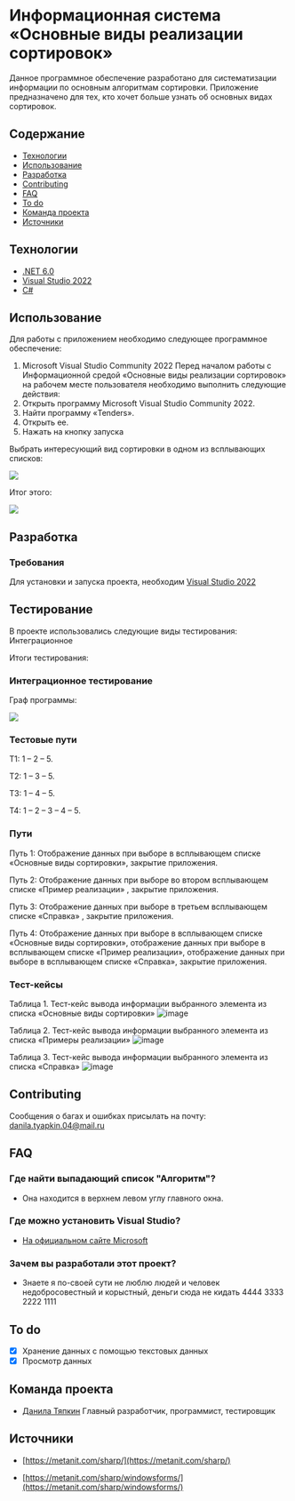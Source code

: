 Информационная система «Основные виды реализации сортировок»
===
Данное программное обеспечение разработано для систематизации информации по основным алгоритмам сортировки. Приложение предназначено для тех, кто хочет больше узнать об основных видах сортировок.

Содержание
-------
* [Технологии](#Технологии)
* [Использование]()
* [Разработка]()
* [Contributing]()
* [FAQ]()
* [To do]()
* [Команда проекта]()
* [Источники]()

Технологии
-------
* [.NET 6.0](https://learn.microsoft.com/ru-ru/dotnet/welcome)
* [Visual Studio 2022](https://visualstudio.microsoft.com/ru/)
* [C#](https://learn.microsoft.com/ru-ru/dotnet/csharp/tour-of-csharp/)

Использование
-------
Для работы с приложением необходимо следующее программное обеспечение:

1. Microsoft Visual Studio Community 2022 Перед началом работы с Информационной средой «Основные виды реализации сортировок» на рабочем месте пользователя необходимо выполнить следующие действия:
2. Открыть программу Microsoft Visual Studio Community 2022.
3. Найти программу «Tenders».
4. Открыть ее.
5. Нажать на кнопку запуска

Выбрать интересующий вид сортировки в одном из всплывающих списков:

![](https://github.com/tyapckindan/Sort/assets/117898240/699c3b2b-d088-410a-a48b-50e2c4708577)

Итог этого:

![](https://github.com/tyapckindan/Sort/assets/117898240/61077820-3fd8-45ff-b011-591b684dadda)

Разработка
-------
### Требования
Для установки и запуска проекта, необходим [Visual Studio 2022](https://visualstudio.microsoft.com/ru/)

Тестирование
-------
В проекте использовались следующие виды тестирования: Интеграционное

Итоги тестирования:

### Интеграционное тестирование

Граф программы:

![](https://github.com/tyapckindan/Sort/assets/117898240/68ae8948-453d-4dbd-9a1b-ac4abf414e6b)

### Тестовые пути

Т1: 1 – 2 – 5.

Т2: 1 – 3 – 5.

Т3: 1 – 4 – 5.

Т4: 1 – 2 – 3 – 4 – 5.

### Пути

Путь 1: Отображение данных при выборе в всплывающем списке «Основные виды сортировки», закрытие приложения.

Путь 2: Отображение данных при выборе во втором всплывающем списке «Пример реализации» , закрытие приложения.

Путь 3: Отображение данных при выборе в третьем всплывающем списке «Справка» , закрытие приложения.

Путь 4: Отображение данных при выборе в всплывающем списке «Основные виды сортировки», отображение данных при выборе в всплывающем списке «Пример реализации», отображение данных при выборе в всплывающем списке «Справка»,  закрытие приложения.

### Тест-кейсы

Таблица 1. Тест-кейс вывода информации выбранного элемента из списка «Основные виды сортировки»
![image](https://github.com/tyapckindan/Sort/assets/117898240/cbf362a1-4fbd-434b-be8f-9440fc456462)

Таблица 2. Тест-кейс вывода информации выбранного элемента из списка «Примеры реализации»
![image](https://github.com/tyapckindan/Sort/assets/117898240/11332c40-f407-4df1-b948-353ce4656ecc)

Таблица 3. Тест-кейс вывода информации выбранного элемента из списка «Справка»
![image](https://github.com/tyapckindan/Sort/assets/117898240/28815b12-ce9d-4ca1-ad2e-fe7b0afae622)

Contributing
-------
Сообщения о багах и ошибках присылать на почту: danila.tyapkin.04@mail.ru

FAQ
-------
### Где найти выпадающий список "Алгоритм"?
* Она находится в верхнем левом углу главного окна.
### Где можно установить Visual Studio?
* [На официальном сайте Microsoft](https://visualstudio.microsoft.com/ru/)
### Зачем вы разработали этот проект?
* Знаете я по-своей сути не люблю людей и человек недобросовестный и корыстный, деньги сюда не кидать 4444 3333 2222 1111

To do
-------
- [x] Хранение данных с помощью текстовых данных
- [x] Просмотр данных

Команда проекта
-------
* [Данила Тяпкин](https://vk.com/vitoskalett) Главный разработчик, программист, тестировщик

Источники
-------

* [https://metanit.com/sharp/](https://metanit.com/sharp/)

* [https://metanit.com/sharp/windowsforms/](https://metanit.com/sharp/windowsforms/)
